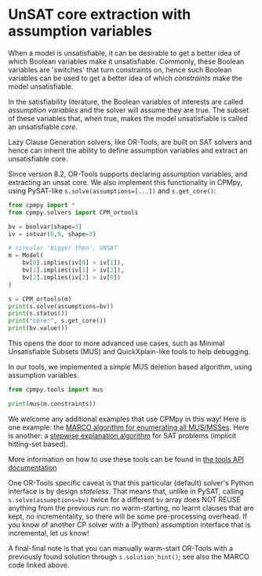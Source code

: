# UnSAT core extraction with assumption variables

When a model is unsatisfiable, it can be desirable to get a better idea of which Boolean variables make it unsatisfiable. Commonly, these Boolean variables are 'switches' that turn constraints on, hence such Boolean variables can be used to get a better idea of which _constraints_ make the model unsatisfiable.

In the satisfiability literature, the Boolean variables of interests are called _assumption variables_ and the solver will assume they are true. The subset of these variables that, when true, makes the model unsatisfiable is called an unsatisfiable _core_.

Lazy Clause Generation solvers, like OR-Tools, are built on SAT solvers and hence can inherit the ability to define assumption variables and extract an unsatisfiable core.

Since version 8.2, OR-Tools supports declaring assumption variables, and extracting an unsat core. We also implement this functionality in CPMpy, using PySAT-like `s.solve(assumptions=[...])` and `s.get_core()`:

```python
from cpmpy import *
from cpmpy.solvers import CPM_ortools

bv = boolvar(shape=3)
iv = intvar(0,9, shape=3)

# circular 'bigger then', UNSAT
m = Model(
    bv[0].implies(iv[0] > iv[1]),
    bv[1].implies(iv[1] > iv[2]),
    bv[2].implies(iv[2] > iv[0])
)

s = CPM_ortools(m)
print(s.solve(assumptions=bv))
print(s.status())
print("core:", s.get_core())
print(bv.value())
```

This opens the door to more advanced use cases, such as Minimal Unsatisfiable Subsets (MUS) and QuickXplain-like tools to help debugging.

In our tools, we implemented a simple MUS deletion based algorithm, using assumption variables.

```python
from cpmpy.tools import mus

print(mus(m.constraints))
```

We welcome any additional examples that use CPMpy in this way! Here is one example: the [MARCO algorithm for enumerating all MUS/MSSes](http://github.com/tias/cppy/tree/master/examples/advanced/marco_musmss_enumeration.py). Here is another: a [stepwise explanation algorithm](https://github.com/CPMpy/cpmpy/blob/master/examples/advanced/ocus_explanations.py) for SAT problems (implicit hitting-set based).

More information on how to use these tools can be found in [the tools API documentation](./api/tools.rst)

One OR-Tools specific caveat is that this particular (default) solver's Python interface is by design _stateless_. That means that, unlike in PySAT, calling `s.solve(assumptions=bv)` twice for a different `bv` array does NOT REUSE anything from the previous run: no warm-starting, no learnt clauses that are kept, no incrementality, so there will be some pre-processing overhead. If you know of another CP solver with a (Python) assumption interface that is incremental, let us know!

A final-final note is that you can manually warm-start OR-Tools with a previously found solution through `s.solution_hint()`; see also the MARCO code linked above.
